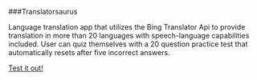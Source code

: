 ###Translatorsaurus

Language translation app that utilizes the Bing Translator Api to provide translation in more than 20 languages with speech-language capabilities included. User can quiz themselves with a 20 question practice test that automatically resets after five incorrect answers.

[Test it out!](http://translatorsaurus.herokuapp.com)
